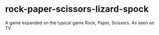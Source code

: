 # rock-paper-scissors-lizard-spock
A game expanded on the typical game Rock, Paper, Scissors. As seen on TV.

